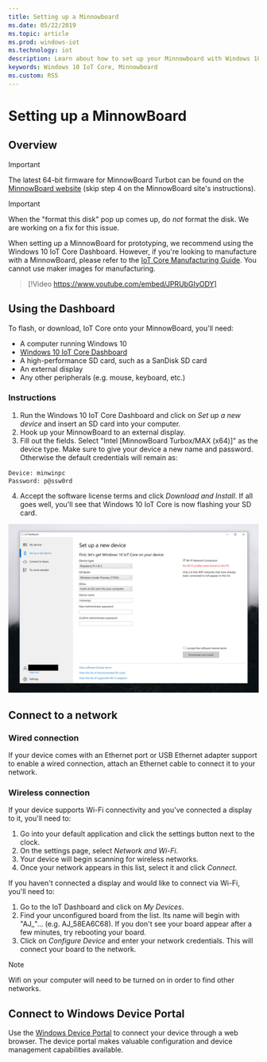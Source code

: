 ```yaml
---
title: Setting up a Minnowboard
ms.date: 05/22/2019 
ms.topic: article 
ms.prod: windows-iot
ms.technology: iot
description: Learn about how to set up your Minnowboard with Windows 10 IoT Core. See how to use the dashboard, connect to a network, and connect to Windows Device Portal.
keywords: Windows 10 IoT Core, Minnowboard
ms.custom: RS5
---
```


# Setting up a MinnowBoard

## Overview

> [!IMPORTANT]
> The latest 64-bit firmware for MinnowBoard Turbot can be found on the [MinnowBoard website](https://minnowboard.org/tutorials/updating-the-firmware) (skip step 4 on the MinnowBoard site's instructions).

> [!IMPORTANT]
> When the "format this disk" pop up comes up, do _not_ format the disk. We are working on a fix for this issue.

When setting up a MinnowBoard for prototyping, we recommend using the Windows 10 IoT Core Dashboard. However, if you're looking to manufacture with a MinnowBoard, please refer to the [IoT Core Manufacturing Guide](/windows-hardware/manufacture/iot/iot-core-manufacturing-guide). You cannot use maker images for manufacturing.
<br>
> [!Video https://www.youtube.com/embed/JPRUbGIyODY]

## Using the Dashboard

To flash, or download, IoT Core onto your MinnowBoard, you'll need:
* A computer running Windows 10 
* [Windows 10 IoT Core Dashboard](/windows/iot-core/downloads)
* A high-performance SD card, such as a SanDisk SD card
* An external display
* Any other peripherals (e.g. mouse, keyboard, etc.)

### Instructions

1. Run the Windows 10 IoT Core Dashboard and click on *Set up a new device* and insert an SD card into your computer.
2. Hook up your MinnowBoard to an external display.
3. Fill out the fields. Select "Intel [MinnowBoard Turbox/MAX (x64)]" as the device type. Make sure to give your device a new name and password. Otherwise the default credentials will remain as:

```
Device: minwinpc
Password: p@ssw0rd
```

4. Accept the software license terms and click *Download and Install*. If all goes well, you'll see that Windows 10 IoT Core is now flashing your SD card.

![Dashboard screenshot](../media/DeviceSetup/Dashboard-Screenshot.jpg)

## Connect to a network
### Wired connection
If your device comes with an Ethernet port or USB Ethernet adapter support to enable a wired connection, attach an Ethernet cable to connect it to your network.

### Wireless connection
If your device supports Wi-Fi connectivity and you've connected a display to it, you'll need to:

1. Go into your default application and click the settings button next to the clock.
2. On the settings page, select _Network and Wi-Fi_.
3. Your device will begin scanning for wireless networks.
4. Once your network appears in this list, select it and click _Connect_.

If you haven't connected a display and would like to connect via Wi-Fi, you'll need to:

1. Go to the IoT Dashboard and click on _My Devices_.
2. Find your unconfigured board from the list. Its name will begin with "AJ_"... (e.g. AJ_58EA6C68). If you don't see your board appear after a few minutes, try rebooting your board.
3. Click on _Configure Device_ and enter your network credentials. This will connect your board to the network.

> [!NOTE]
> Wifi on your computer will need to be turned on in order to find other networks.

## Connect to Windows Device Portal

Use the [Windows Device Portal](/windows/iot-core/manage-your-device/DevicePortal) to connect your device through a web browser. The device portal makes valuable configuration and device management capabilities available.
